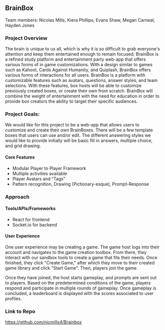 ## BrainBox

Team members:
Nicolas Mills, Kiera Phillips, Evans Shaw, Megan Carneal, Hayden Jones

### Project Overview

The brain is unique to us all, which is why it is so difficult to grab everyone's attention and keep them entertained enough to remain focused. BrainBox is a refined study platform and entertainment party web-app that offers various forms of in game customizations. With a design similar to games such as Kahoot, Cards Against Humanity, and Quiplash, BrainBox offers various forms of interactions for all users. BrainBox is a platform with customizable features such as avatars, questions, answer styles, and team selections. With these features, box hosts will be able to customize previously created boxes, or create their own from scratch. BrainBox will combine the weight of entertainment with the need for education in order to provide box creators the ability to target their specific audiences.

### Project Goals:
We would like for this project to be a web-app that allows users to customize and create their own BrainBoxes. There will be a few template boxes that users can use and/or edit. The different answering styles we would like to provide initially will be basic fill in answers, multiple choice, and grid drawing. 

#### Core Features
- Modular Player to Player Framework
- Multiple activities available
- Player Avatars and “Tags”
- Pattern recognition, Drawing (Pictionary-esque), Prompt-Response

### Approach
#### Tools/APIs/Frameworks
- React for frontend 
- Socket.io for backend 

#### User Experience
One user experience may be creating a game. The game host logs into their account and navigates to the game creation toolbox. From there, they interact with our sandbox tools to create a game that fits their needs. Once finished, they click "Create Game," after which they move to their created game library and click "Start Game". Then, players join the game. 

Once they have joined, the host starts gameplay, and prompts are sent out to players. Based on the predetermined conditions of the game, players respond and participate in multiple rounds of gameplay. Once gameplay is concluded, a leaderboard is displayed with the scores associated to user profiles. 

### Link to Repo
https://github.com/nicmills4/Brainbox

